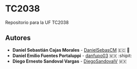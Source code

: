# TC2038
Repositorio para la UF TC2038

## Autores
* **Daniel Sebastián Cajas Morales** - [DanielSebasCM](https://github.com/DanielSebasCM) :ecuador: :toolbox:
* **Daniel Emilio Fuentes Portaluppi** - [danfupo03](https://github.com/danfupo03) :mexico: :shipit:
* **Diego Ernesto Sandoval Vargas** - [DiegoSandovalV](https://github.com/DiegoSandovalV) :mexico: 

